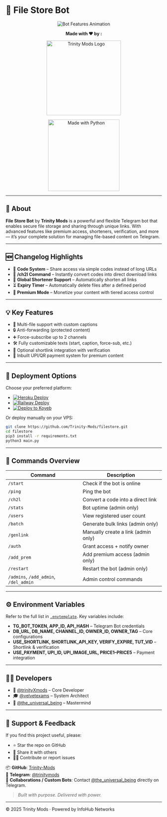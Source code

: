# 📁 File Store Bot

<p align="center">
  <img src="https://readme-typing-svg.demolab.com?font=Fira+Code&duration=2500&pause=500&color=33FFAA&width=700&lines=Bot+That+Stores+%26+Shares+Files+via+Special+Links;Includes+Code+System,+Premium+Access,+Shorteners+%26+More!" alt="Bot Features Animation">
</p>

<p align="center">
  <strong>Made with ❤️ by :</strong>
</p>

<p align="center">
  <img src="https://github.com/user-attachments/assets/f7653b1e-e2b1-4897-9de1-f830aca391b6" width="240px" alt="Trinity Mods Logo"/>
</p>

<p align="center">
  <a href="https://www.python.org">
    <img src="http://ForTheBadge.com/images/badges/made-with-python.svg" width="230px" alt="Made with Python">
  </a>
</p>

---

## 🤖 About

**File Store Bot** by **Trinity Mods** is a powerful and flexible Telegram bot that enables secure file storage and sharing through unique links. With advanced features like premium access, shorteners, verification, and more — it’s your complete solution for managing file-based content on Telegram.

---

## 🆕 Changelog Highlights

- 🔐 **Code System** – Share access via simple codes instead of long URLs  
- 🔁 **/ch2l Command** – Instantly convert codes into direct download links  
- 🔗 **Global Shortener Support** – Automatically shorten all links  
- ⏳ **Expiry Timer** – Automatically delete files after a defined period  
- 💎 **Premium Mode** – Monetize your content with tiered access control  

---

## 💡 Key Features

- 📎 Multi-file support with custom captions  
- 🔒 Anti-forwarding (protected content)  
- ➕ Force-subscribe up to 2 channels  
- 🛠️ Fully customizable texts (start, caption, force-sub, etc.)  
- 🔗 Optional shortlink integration with verification  
- 💸 Inbuilt UPI/QR payment system for premium content  

---

## 🚀 Deployment Options

Choose your preferred platform:

- [![Heroku Deploy](https://www.herokucdn.com/deploy/button.svg)](https://heroku.com/deploy)
- [![Railway Deploy](https://railway.app/button.svg)](https://railway.app/new/template/1jKLr4)
- [![Deploy to Koyeb](https://www.koyeb.com/static/images/deploy/button.svg)](https://app.koyeb.com/deploy?type=git&repository=github.com/Trinity-Mods/filestore&branch=main&name=TrinityFileBot)

Or deploy manually on your VPS:

```bash
git clone https://github.com/Trinity-Mods/filestore.git
cd filestore
pip3 install -r requirements.txt
python3 main.py
```

---

## 📜 Commands Overview

| Command | Description |
|--------|-------------|
| `/start` | Check if the bot is online |
| `/ping` | Ping the bot |
| `/ch2l` | Convert a code into a direct link |
| `/stats` | Bot uptime (admin only) |
| `/users` | View registered user count |
| `/batch` | Generate bulk links (admin only) |
| `/genlink` | Manually create a link (admin only) |
| `/auth` | Grant access + notify owner |
| `/add_prem` | Add premium access (admin only) |
| `/restart` | Restart the bot (admin only) |
| `/admins`, `/add_admin`, `/del_admin` | Admin control commands |

---

## ⚙️ Environment Variables

Refer to the full list in [`.envtemplate`](https://github.com/Trinity-Mods/filestore/blob/main/.envtemplate.txt). Key variables include:

- **TG_BOT_TOKEN, APP_ID, API_HASH** – Telegram Bot credentials  
- **DB_URL, DB_NAME, CHANNEL_ID, OWNER_ID, OWNER_TAG** – Core configurations  
- **USE_SHORTLINK, SHORTLINK_API_KEY, VERIFY_EXPIRE, TUT_VID** – Shortlink & verification  
- **USE_PAYMENT, UPI_ID, UPI_IMAGE_URL, PRICE1–PRICE5** – Payment integration  

---

## 🧙‍♂️ Developers

- 🧠 [@trinityXmods](https://t.me/trinityXmods) – Core Developer  
- 🎓 [@velvetexams](https://t.me/velvetexams) – System Architect  
- 🔬 [@the_universal_being](https://t.me/the_universal_being) – Mastermind  

---

## 🌟 Support & Feedback

If you find this project useful, please:

- ⭐ Star the repo on GitHub  
- 📢 Share it with others  
- 🧑‍💻 Contribute or report issues  

📦 **GitHub**: [Trinity-Mods](https://github.com/Trinity-Mods)  
📢 **Telegram**: [@trinitymods](https://t.me/trinitymods)  
🤝 **Collaborations / Custom Bots**: Contact [@the_universal_being](https://t.me/the_universal_being) directly on Telegram.

> *Built with purpose. Delivered with power.*

---

© 2025 Trinity Mods · Powered by InfoHub Networks

